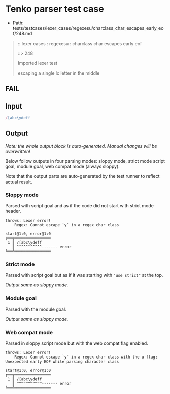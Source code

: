 # Tenko parser test case

- Path: tests/testcases/lexer_cases/regexesu/charclass_char_escapes_early_eof/248.md

> :: lexer cases : regexesu : charclass char escapes early eof
>
> ::> 248
>
> Imported lexer test
>
> escaping a single lc letter in the middle

## FAIL

## Input

`````js
/[abc\ydeff
`````

## Output

_Note: the whole output block is auto-generated. Manual changes will be overwritten!_

Below follow outputs in four parsing modes: sloppy mode, strict mode script goal, module goal, web compat mode (always sloppy).

Note that the output parts are auto-generated by the test runner to reflect actual result.

### Sloppy mode

Parsed with script goal and as if the code did not start with strict mode header.

`````
throws: Lexer error!
    Regex: Cannot escape `y` in a regex char class

start@1:0, error@1:0
╔══╦════════════════
 1 ║ /[abc\ydeff
   ║ ^^^^^^^^^^^------- error
╚══╩════════════════

`````

### Strict mode

Parsed with script goal but as if it was starting with `"use strict"` at the top.

_Output same as sloppy mode._

### Module goal

Parsed with the module goal.

_Output same as sloppy mode._

### Web compat mode

Parsed in sloppy script mode but with the web compat flag enabled.

`````
throws: Lexer error!
    Regex: Cannot escape `y` in a regex char class with the u-flag; Unexpected early EOF while parsing character class

start@1:0, error@1:0
╔══╦════════════════
 1 ║ /[abc\ydeff
   ║ ^^^^^^^^^^^------- error
╚══╩════════════════

`````

